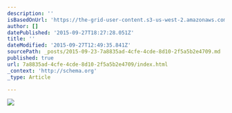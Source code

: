 ```yaml
---
description: ''
isBasedOnUrl: 'https://the-grid-user-content.s3-us-west-2.amazonaws.com/69bb9a11-114e-45e1-8f93-9a5c6884789f.png'
author: []
datePublished: '2015-09-27T18:27:28.051Z'
title: ''
dateModified: '2015-09-27T12:49:35.841Z'
sourcePath: _posts/2015-09-23-7a8835ad-4cfe-4cde-8d10-2f5a5b2e4709.md
published: true
url: 7a8835ad-4cfe-4cde-8d10-2f5a5b2e4709/index.html
_context: 'http://schema.org'
_type: Article

---
```

![](https://the-grid-user-content.s3-us-west-2.amazonaws.com/69bb9a11-114e-45e1-8f93-9a5c6884789f.png)